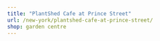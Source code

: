 ```yaml
---
title: "PlantShed Cafe at Prince Street"
url: /new-york/plantshed-cafe-at-prince-street/
shop: garden centre
---
```

